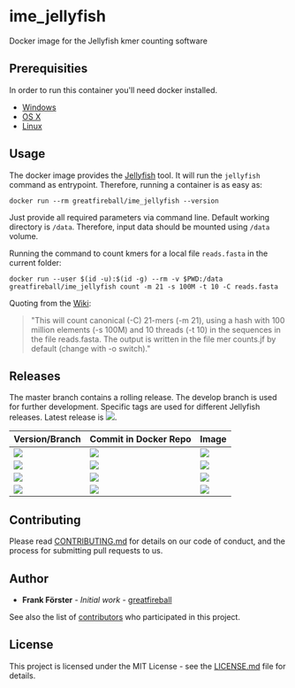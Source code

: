 # ime_jellyfish
Docker image for the Jellyfish kmer counting software

## Prerequisities

In order to run this container you'll need docker installed.

* [Windows](https://docs.docker.com/windows/started)
* [OS X](https://docs.docker.com/mac/started/)
* [Linux](https://docs.docker.com/linux/started/)

## Usage

The docker image provides the [Jellyfish](https://github.com/gmarcais/Jellyfish) tool. It will run the `jellyfish` command as entrypoint.
Therefore, running a container is as easy as:

```
docker run --rm greatfireball/ime_jellyfish --version
```

Just provide all required parameters via command line.
Default working directory is `/data`.
Therefore, input data should be mounted using `/data` volume.

Running the command to count kmers for a local file `reads.fasta` in the current folder:

```
docker run --user $(id -u):$(id -g) --rm -v $PWD:/data greatfireball/ime_jellyfish count -m 21 -s 100M -t 10 -C reads.fasta
```
Quoting from the [Wiki](https://github.com/gmarcais/Jellyfish/tree/master/doc#counting-all-k-mers):
> "This will count canonical (-C) 21-mers (-m 21), using a hash with 100 million elements (-s 100M) and 10 threads (-t 10) in the sequences in the file reads.fasta. The output is written in the file mer counts.jf by default (change with -o switch)."

## Releases

The master branch contains a rolling release.
The develop branch is used for further development.
Specific tags are used for different Jellyfish releases. Latest release is [![](https://images.microbadger.com/badges/version/greatfireball/ime_jellyfish:v2.2.10.svg)](https://microbadger.com/images/greatfireball/ime_jellyfish:v2.2.10 "Get your own version badge on microbadger.com").

| Version/Branch | Commit in Docker Repo | Image |
| -------------- | --------------------- | ----- |
| [![](https://images.microbadger.com/badges/version/greatfireball/ime_jellyfish:master.svg)](https://microbadger.com/images/greatfireball/ime_jellyfish:master "Get your own version badge on microbadger.com") | [![](https://images.microbadger.com/badges/commit/greatfireball/ime_jellyfish:master.svg)](https://microbadger.com/images/greatfireball/ime_jellyfish:master "Get your own commit badge on microbadger.com") | [![](https://images.microbadger.com/badges/image/greatfireball/ime_jellyfish:master.svg)](https://microbadger.com/images/greatfireball/ime_jellyfish:master "Get your own image badge on microbadger.com") |
| [![](https://images.microbadger.com/badges/version/greatfireball/ime_jellyfish:develop.svg)](https://microbadger.com/images/greatfireball/ime_jellyfish:develop "Get your own version badge on microbadger.com") | [![](https://images.microbadger.com/badges/commit/greatfireball/ime_jellyfish:develop.svg)](https://microbadger.com/images/greatfireball/ime_jellyfish:develop "Get your own commit badge on microbadger.com") | [![](https://images.microbadger.com/badges/image/greatfireball/ime_jellyfish:develop.svg)](https://microbadger.com/images/greatfireball/ime_jellyfish:develop "Get your own image badge on microbadger.com") |
| [![](https://images.microbadger.com/badges/version/greatfireball/ime_jellyfish:v2.2.10.svg)](https://microbadger.com/images/greatfireball/ime_jellyfish:v2.2.10 "Get your own version badge on microbadger.com") | [![](https://images.microbadger.com/badges/commit/greatfireball/ime_jellyfish:v2.2.10.svg)](https://microbadger.com/images/greatfireball/ime_jellyfish:v2.2.10 "Get your own commit badge on microbadger.com") | [![](https://images.microbadger.com/badges/image/greatfireball/ime_jellyfish:v2.2.10.svg)](https://microbadger.com/images/greatfireball/ime_jellyfish:v2.2.10 "Get your own image badge on microbadger.com") |
| [![](https://images.microbadger.com/badges/version/greatfireball/ime_jellyfish:v1.1.12.svg)](https://microbadger.com/images/greatfireball/ime_jellyfish:v1.1.12 "Get your own version badge on microbadger.com") | [![](https://images.microbadger.com/badges/commit/greatfireball/ime_jellyfish:v1.1.12.svg)](https://microbadger.com/images/greatfireball/ime_jellyfish:v1.1.12 "Get your own commit badge on microbadger.com") | [![](https://images.microbadger.com/badges/image/greatfireball/ime_jellyfish:v1.1.12.svg)](https://microbadger.com/images/greatfireball/ime_jellyfish:v1.1.12 "Get your own image badge on microbadger.com") |

## Contributing

Please read [CONTRIBUTING.md](CONTRIBUTING.md) for details on our code of conduct, and the process for submitting pull requests to us.

## Author

- **Frank Förster** - *Initial work* - [greatfireball](https://github.com/greatfireball)

See also the list of [contributors](https://github.com/greatfireball/ime_seqfilter/contributors) who participated in this project.

## License

This project is licensed under the MIT License - see the [LICENSE.md](LICENSE.md) file for details.
